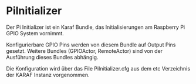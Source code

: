 # PiInitializer

Der Pi Initializer ist ein Karaf Bundle, das Initialisierungen 
am Raspberry Pi GPIO System vornimmt.

Konfigurierbare GPIO Pins werden von diesem Bundle auf Output Pins gesetzt.
Weitere Bundles (GPIOActor, RemoteActor) sind von der 
Ausführung dieses Bundles abhängig.

Die Konfiguration wird über das File PiInitializer.cfg aus dem etc Verzeichnis der
KARAF Instanz vorgenommen.
